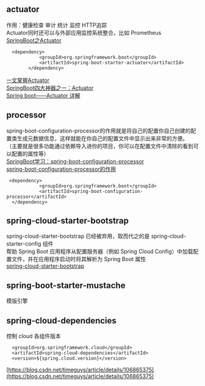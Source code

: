 ## actuator  
作用：健康检查 审计 统计 监控 HTTP追踪    
Actuator同时还可以与外部应用监控系统整合，比如 Prometheus  
[SpringBoot之Actuator](https://www.jianshu.com/p/563d8236bcd4)
```shell
  <dependency>
            <groupId>org.springframework.boot</groupId>
            <artifactId>spring-boot-starter-actuator</artifactId>
        </dependency>
```
[一文掌握Actuator](https://zhuanlan.zhihu.com/p/418832346)  
[SpringBoot四大神器之一：Actuator](https://blog.csdn.net/m0_64363449/article/details/131825058)  
[Spring boot——Actuator 详解](https://huaweicloud.csdn.net/63874eacdacf622b8df8a8bc.html) 

## processor
spring-boot-configuration-processor的作用就是将自己的配置你自己创建的配置类生成元数据信息，这样就能在你自己的配置文件中显示出来非常的方便。
（主要就是很多功能通过依赖导入进你的项目，你可以在配置文件中清除的看到可以配置的属性等）  
[SpringBoot学习：spring-boot-configuration-processor](https://blog.csdn.net/QLSDXF/article/details/125164652)  
[spring-boot-configuration-processor的作用](https://blog.csdn.net/meser88/article/details/120988217)  
```shell
 <dependency>
            <groupId>org.springframework.boot</groupId>
            <artifactId>spring-boot-configuration-processor</artifactId>
  </dependency>
```

## spring-cloud-starter-bootstrap  
spring-cloud-starter-bootstrap 已经被弃用，取而代之的是 spring-cloud-starter-config 组件  
帮助 Spring Boot 应用程序从配置服务器（例如 Spring Cloud Config）中加载配置文件，并在应用程序启动时将其解析为 Spring Boot 属性    
[spring-cloud-starter-bootstrap](https://juejin.cn/s/spring-cloud-starter-bootstrap%20%E7%89%88%E6%9C%AC)  

## spring-boot-starter-mustache
模版引擎

## spring-cloud-dependencies
控制 cloud 各组件版本
```shell
  <groupId>org.springframework.cloud</groupId>
  <artifactId>spring-cloud-dependencies</artifactId>
  <version>${spring.cloud.version}</version>
```
[https://blog.csdn.net/timeguys/article/details/106865375](https://blog.csdn.net/timeguys/article/details/106865375)


